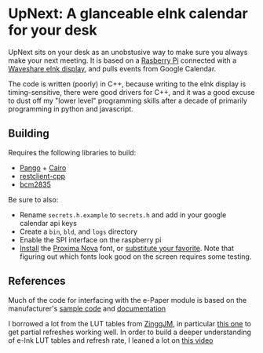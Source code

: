 # UpNext: A glanceable eInk calendar for your desk

UpNext sits on your desk as an unobstusive way to make sure you always make your next meeting.
It is based on a [Rasberry Pi](https://www.raspberrypi.org/) connected with a [Waveshare eInk display](https://www.amazon.com/4-2inch-Resolution-Two-Color-Interface-Raspberry/dp/B07PKSLR3W/ref=sr_1_2?dchild=1&keywords=waveshare+4.2inch+epaper&qid=1584221897&s=electronics&sr=1-2), and pulls events from Google Calendar.

The code is written (poorly) in C++, because writing to the eInk display is timing-sensitive, there were good drivers for C++, and it was a good excuse to dust off my "lower level" programming skills after a decade of primarily programming in python and javascript.

## Building
Requires the following libraries to build:
- [Pango](https://pango.gnome.org/) + [Cairo](https://www.cairographics.org/)
- [restclient-cpp](https://github.com/mrtazz/restclient-cpp#installation)
- [bcm2835](https://www.airspayce.com/mikem/bcm2835/)

Be sure to also:
- Rename `secrets.h.example` to `secrets.h` and add in your google calendar api keys
- Create a `bin`, `bld`, and `logs` directory
- Enable the SPI interface on the raspberry pi
- [Install](https://wiki.debian.org/Fonts#Adding_fonts) the [Proxima Nova](https://fonts.adobe.com/fonts/proxima-nova) font, or [substitute your favorite](https://wiki.archlinux.org/index.php/fonts#List_all_installed_fonts). Note that figuring out which fonts look good on the screen requires some testing.

## References
Much of the code for interfacing with the e-Paper module is based on the manufacturer's [sample code](https://github.com/waveshare/e-Paper) and [documentation](https://www.waveshare.com/wiki/4.2inch_e-Paper_Module_(B))

I borrowed a lot from the LUT tables from [ZinggJM](https://github.com/ZinggJM/GxEPD), in particular [this one](https://github.com/ZinggJM/GxEPD/blob/master/src/GxGDEW042T2/GxGDEW042T2.cpp) to get partial refreshes working well. In order to build a deeper understanding of e-Ink LUT tables and refresh rate, I leaned a lot on [this video](https://www.youtube.com/watch?v=MsbiO8EAsGw&feature=youtu.be)
